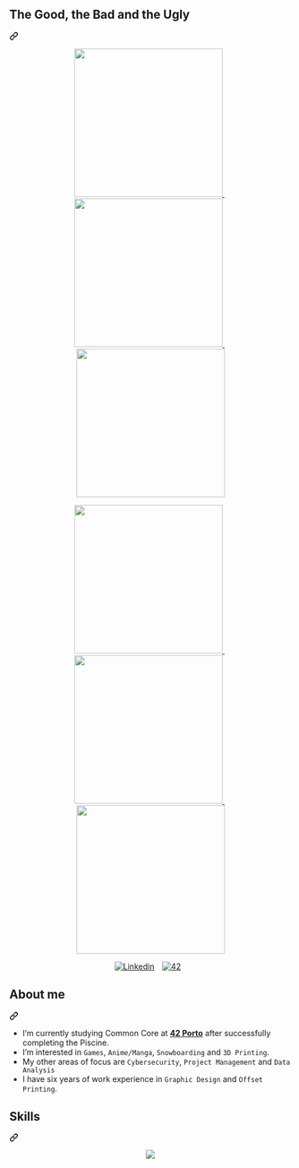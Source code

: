 <div class="markdown-heading" dir="auto"><h2 class="heading-element" dir="auto">The Good, the Bad and the Ugly</h2><a id="user-content-the-good-the-bad-and-the-ugly" class="anchor" aria-label="Permalink: The Good, the Bad and the Ugly" href="#the-good-the-bad-and-the-ugly"><svg class="octicon octicon-link" viewBox="0 0 16 16" version="1.1" width="16" height="16" aria-hidden="true"><path d="m7.775 3.275 1.25-1.25a3.5 3.5 0 1 1 4.95 4.95l-2.5 2.5a3.5 3.5 0 0 1-4.95 0 .751.751 0 0 1 .018-1.042.751.751 0 0 1 1.042-.018 1.998 1.998 0 0 0 2.83 0l2.5-2.5a2.002 2.002 0 0 0-2.83-2.83l-1.25 1.25a.751.751 0 0 1-1.042-.018.751.751 0 0 1-.018-1.042Zm-4.69 9.64a1.998 1.998 0 0 0 2.83 0l1.25-1.25a.751.751 0 0 1 1.042.018.751.751 0 0 1 .018 1.042l-1.25 1.25a3.5 3.5 0 1 1-4.95-4.95l2.5-2.5a3.5 3.5 0 0 1 4.95 0 .751.751 0 0 1-.018 1.042.751.751 0 0 1-1.042.018 1.998 1.998 0 0 0-2.83 0l-2.5 2.5a1.998 1.998 0 0 0 0 2.83Z"></path></svg></a></div>
<p align="center" dir="auto">
  <a href="https://github.com/jotavare/42-resources">
    <img src="https://github.com/jotavare/jotavare/raw/main/42/banners/profile/github_profile_banner_round_resources_v1.png" width="265" style="max-width: 100%;">
  </a>
  &nbsp;
  <a href="https://github.com/jotavare/42-piscine">
    <img src="https://github.com/jotavare/jotavare/raw/main/42/banners/profile/github_profile_banner_round_piscine_v1.png" width="265" style="max-width: 100%;">
  </a>
  &nbsp;
  <a href="https://github.com/jotavare/42-common-core">
    <img src="https://github.com/jotavare/jotavare/raw/main/42/banners/profile/github_profile_banner_round_common_core_v1.png" width="265" style="max-width: 100%;">
  </a>
</p>

<p align="center" dir="auto">  
  <a href="https://github.com/jotavare/42-ctf">
    <img src="https://github.com/jotavare/jotavare/raw/main/42/banners/profile/github_profile_banner_round_ctf_v1.png" width="265" style="max-width: 100%;">
  </a>
  &nbsp;
  <a href="https://jotavare.github.io" rel="nofollow">
    <img src="https://github.com/jotavare/jotavare/raw/main/42/banners/profile/github_profile_banner_round_registry_v1.png" width="265" style="max-width: 100%;">
  </a>
  &nbsp;
  <a href="https://github.com/jotavare/100-days-of-code-in-python">
    <img src="https://github.com/jotavare/jotavare/raw/main/42/banners/profile/github_profile_banner_round_python_v1.png" width="265" style="max-width: 100%;">
  </a>
</p>

<p align="center" dir="auto">
  <a href="https://www.linkedin.com/in/omrfrkzu/" rel="nofollow" style="display: inline-block; margin-right: 10px;">
    <img alt="Linkedin" src="https://camo.githubusercontent.com/0fc4fdeb6252286decde9a5492846c617528870f735b24e10803f9c0a492d056/68747470733a2f2f696d672e736869656c64732e696f2f62616467652f4c696e6b6564496e2d3130303030303f7374796c653d666c6174266c6f676f3d4c696e6b6564696e266c6f676f436f6c6f723d7768697465266c6162656c436f6c6f723d30413636433226636f6c6f723d304136364332" data-canonical-src="https://img.shields.io/badge/LinkedIn-100000?style=flat&amp;logo=Linkedin&amp;logoColor=white&amp;labelColor=0A66C2&amp;color=0A66C2" style="max-width: 100%;">
  </a>
  <a href="https://apply.42kocaeli.com.tr/users/omkuzu/kickoffs_users" rel="nofollow" style="display: inline-block; margin-right: 10px;">
    <img alt="42" src="https://camo.githubusercontent.com/9892bcf1daae96970cfd6db1386fe04e3d153d83d272ee039aa9dee4051c177b/68747470733a2f2f696d672e736869656c64732e696f2f62616467652f506f72746f2d3130303030303f7374796c653d666c6174266c6f676f3d3432266c6f676f436f6c6f723d7768697465266c6162656c436f6c6f723d30303030303026636f6c6f723d303030303030" data-canonical-src="https://img.shields.io/badge/Kocaeli-100000?style=flat&amp;logo=42&amp;logoColor=white&amp;labelColor=000000&amp;color=000000" style="max-width: 100%;">
  </a>
</p>

  
</p>
  
</p>

<div class="markdown-heading" dir="auto"><h2 class="heading-element" dir="auto">About me</h2><a id="user-content-about-me" class="anchor" aria-label="Permalink: About me" href="#about-me"><svg class="octicon octicon-link" viewBox="0 0 16 16" version="1.1" width="16" height="16" aria-hidden="true"><path d="m7.775 3.275 1.25-1.25a3.5 3.5 0 1 1 4.95 4.95l-2.5 2.5a3.5 3.5 0 0 1-4.95 0 .751.751 0 0 1 .018-1.042.751.751 0 0 1 1.042-.018 1.998 1.998 0 0 0 2.83 0l2.5-2.5a2.002 2.002 0 0 0-2.83-2.83l-1.25 1.25a.751.751 0 0 1-1.042-.018.751.751 0 0 1-.018-1.042Zm-4.69 9.64a1.998 1.998 0 0 0 2.83 0l1.25-1.25a.751.751 0 0 1 1.042.018.751.751 0 0 1 .018 1.042l-1.25 1.25a3.5 3.5 0 1 1-4.95-4.95l2.5-2.5a3.5 3.5 0 0 1 4.95 0 .751.751 0 0 1-.018 1.042.751.751 0 0 1-1.042.018 1.998 1.998 0 0 0-2.83 0l-2.5 2.5a1.998 1.998 0 0 0 0 2.83Z"></path></svg></a></div>
<ul dir="auto">
<li>I’m currently studying Common Core at <a href="https://www.42porto.com" rel="nofollow"><strong>42 Porto</strong></a> after successfully completing the Piscine.</li>
<li>I’m interested in <code>Games</code>, <code>Anime/Manga</code>, <code>Snowboarding</code> and <code>3D Printing</code>.</li>
<li>My other areas of focus are <code>Cybersecurity</code>, <code>Project Management</code> and <code>Data Analysis</code></li>
<li>I have six years of work experience in <code>Graphic Design</code> and <code>Offset Printing</code>.</li>
</ul>

<div class="markdown-heading" dir="auto"><h2 class="heading-element" dir="auto">Skills</h2><a id="user-content-skills" class="anchor" aria-label="Permalink: Skills" href="#skills"><svg class="octicon octicon-link" viewBox="0 0 16 16" version="1.1" width="16" height="16" aria-hidden="true"><path d="m7.775 3.275 1.25-1.25a3.5 3.5 0 1 1 4.95 4.95l-2.5 2.5a3.5 3.5 0 0 1-4.95 0 .751.751 0 0 1 .018-1.042.751.751 0 0 1 1.042-.018 1.998 1.998 0 0 0 2.83 0l2.5-2.5a2.002 2.002 0 0 0-2.83-2.83l-1.25 1.25a.751.751 0 0 1-1.042-.018.751.751 0 0 1-.018-1.042Zm-4.69 9.64a1.998 1.998 0 0 0 2.83 0l1.25-1.25a.751.751 0 0 1 1.042.018.751.751 0 0 1 .018 1.042l-1.25 1.25a3.5 3.5 0 1 1-4.95-4.95l2.5-2.5a3.5 3.5 0 0 1 4.95 0 .751.751 0 0 1-.018 1.042.751.751 0 0 1-1.042.018 1.998 1.998 0 0 0-2.83 0l-2.5 2.5a1.998 1.998 0 0 0 0 2.83Z"></path></svg></a></div>
<p align="center" dir="auto">
  <a href="https://skillicons.dev" rel="nofollow">
    <img src="https://camo.githubusercontent.com/46f904bdf64720caad95fcb88172f5469269c85ee7d33f05f0e6366915f719b7/68747470733a2f2f736b696c6c69636f6e732e6465762f69636f6e733f693d632c6370702c68746d6c2c6373732c707974686f6e2c6769742c6769746875622c626173682c6c696e75782c76696d2c7673636f64652c61692c70732c6d61726b646f776e2c776f72647072657373" data-canonical-src="https://skillicons.dev/icons?i=c,cpp,html,css,python,git,github,bash,linux,vim,vscode,ai,ps,markdown,wordpress" style="max-width: 100%;">
  </a>
</p>
